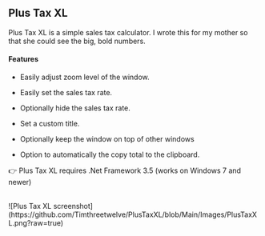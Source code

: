 ## Plus Tax XL
Plus Tax XL is a simple sales tax calculator.  I wrote this for my mother so that she could see the big, bold numbers.
#### Features

* Easily adjust zoom level of the window.

* Easily set the sales tax rate.

* Optionally hide the sales tax rate.

* Set a custom title.

* Optionally keep the window on top of other windows

* Option to automatically the copy total to the clipboard.



👉 Plus Tax XL requires .Net Framework 3.5 (works on Windows 7 and newer)

<br />
![Plus Tax XL screenshot](https://github.com/Timthreetwelve/PlusTaxXL/blob/Main/Images/PlusTaxXL.png?raw=true)
